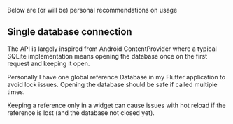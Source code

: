 Below are (or will be) personal recommendations on usage

## Single database connection

The API is largely inspired from Android ContentProvider where a typical SQLite implementation means
opening the database once on the first request and keeping it open.

Personally I have one global reference Database in my Flutter application to avoid lock issues. Opening the
database should be safe if called multiple times.

Keeping a reference only in a widget can cause issues with hot reload if the reference is lost (and the database not
closed yet).
